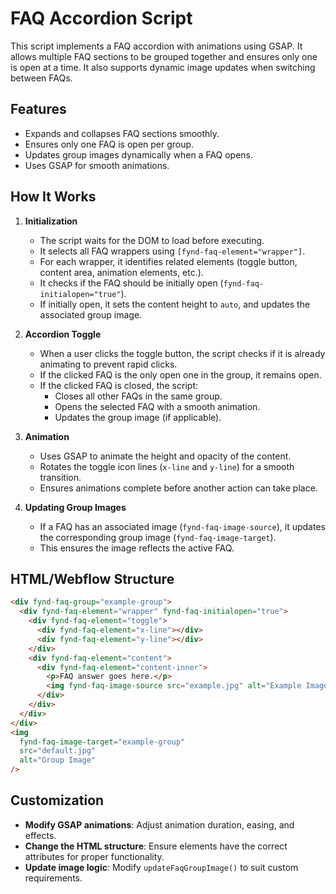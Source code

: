 # FAQ Accordion Script

This script implements a FAQ accordion with animations using GSAP. It allows multiple FAQ sections to be grouped together and ensures only one is open at a time. It also supports dynamic image updates when switching between FAQs.

## Features

- Expands and collapses FAQ sections smoothly.
- Ensures only one FAQ is open per group.
- Updates group images dynamically when a FAQ opens.
- Uses GSAP for smooth animations.

## How It Works

1. **Initialization**

   - The script waits for the DOM to load before executing.
   - It selects all FAQ wrappers using `[fynd-faq-element="wrapper"]`.
   - For each wrapper, it identifies related elements (toggle button, content area, animation elements, etc.).
   - It checks if the FAQ should be initially open (`fynd-faq-initialopen="true"`).
   - If initially open, it sets the content height to `auto`, and updates the associated group image.

2. **Accordion Toggle**

   - When a user clicks the toggle button, the script checks if it is already animating to prevent rapid clicks.
   - If the clicked FAQ is the only open one in the group, it remains open.
   - If the clicked FAQ is closed, the script:
     - Closes all other FAQs in the same group.
     - Opens the selected FAQ with a smooth animation.
     - Updates the group image (if applicable).

3. **Animation**

   - Uses GSAP to animate the height and opacity of the content.
   - Rotates the toggle icon lines (`x-line` and `y-line`) for a smooth transition.
   - Ensures animations complete before another action can take place.

4. **Updating Group Images**
   - If a FAQ has an associated image (`fynd-faq-image-source`), it updates the corresponding group image (`fynd-faq-image-target`).
   - This ensures the image reflects the active FAQ.

## HTML/Webflow Structure

```html
<div fynd-faq-group="example-group">
  <div fynd-faq-element="wrapper" fynd-faq-initialopen="true">
    <div fynd-faq-element="toggle">
      <div fynd-faq-element="x-line"></div>
      <div fynd-faq-element="y-line"></div>
    </div>
    <div fynd-faq-element="content">
      <div fynd-faq-element="content-inner">
        <p>FAQ answer goes here.</p>
        <img fynd-faq-image-source src="example.jpg" alt="Example Image" />
      </div>
    </div>
  </div>
</div>
<img
  fynd-faq-image-target="example-group"
  src="default.jpg"
  alt="Group Image"
/>
```

## Customization

- **Modify GSAP animations**: Adjust animation duration, easing, and effects.
- **Change the HTML structure**: Ensure elements have the correct attributes for proper functionality.
- **Update image logic**: Modify `updateFaqGroupImage()` to suit custom requirements.
